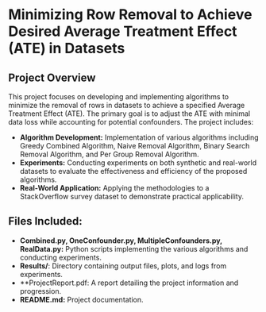 # Minimizing Row Removal to Achieve Desired Average Treatment Effect (ATE) in Datasets

## **Project Overview**

This project focuses on developing and implementing algorithms to minimize the removal of rows in datasets to achieve a specified Average Treatment Effect (ATE). The primary goal is to adjust the ATE with minimal data loss while accounting for potential confounders. The project includes:

- **Algorithm Development:** Implementation of various algorithms including Greedy Combined Algorithm, Naive Removal Algorithm, Binary Search Removal Algorithm, and Per Group Removal Algorithm.
- **Experiments:** Conducting experiments on both synthetic and real-world datasets to evaluate the effectiveness and efficiency of the proposed algorithms.
- **Real-World Application:** Applying the methodologies to a StackOverflow survey dataset to demonstrate practical applicability.


## **Files Included:**
- **Combined.py, OneConfounder.py, MultipleConfounders.py, RealData.py:** Python scripts implementing the various algorithms and conducting experiments.
- **Results/**: Directory containing output files, plots, and logs from experiments.
- **ProjectReport.pdf: A report detailing the project information and progression.
- **README.md:** Project documentation.

